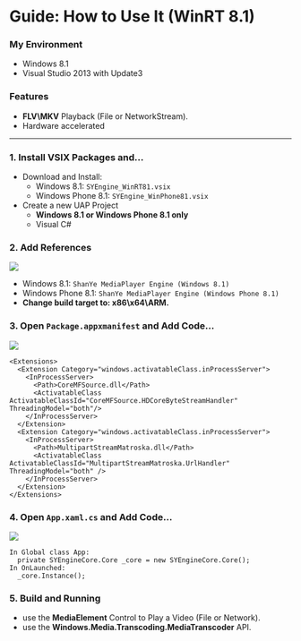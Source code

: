 # Guide: How to Use It (WinRT 8.1)
### My Environment
 - Windows 8.1
 - Visual Studio 2013 with Update3

### Features
 - **FLV\MKV** Playback (File or NetworkStream).
 - Hardware accelerated

***
### 1. Install VSIX Packages and...
 - Download and Install:
   - Windows 8.1: `SYEngine_WinRT81.vsix`
   - Windows Phone 8.1: `SYEngine_WinPhone81.vsix`
 - Create a new UAP Project
   - **Windows 8.1 or Windows Phone 8.1 only**
   - Visual C#

### 2. Add References
![](https://raw.githubusercontent.com/amamiya/SYEngine/master/!GUIDE/0.png)

 - Windows 8.1: `ShanYe MediaPlayer Engine (Windows 8.1)`
 - Windows Phone 8.1: `ShanYe MediaPlayer Engine (Windows Phone 8.1)`
 - **Change build target to: x86\x64\ARM.**

### 3. Open `Package.appxmanifest` and Add Code...
![](https://raw.githubusercontent.com/amamiya/SYEngine/master/!GUIDE/1.png)

```
<Extensions>
  <Extension Category="windows.activatableClass.inProcessServer">
    <InProcessServer>
      <Path>CoreMFSource.dll</Path>
      <ActivatableClass ActivatableClassId="CoreMFSource.HDCoreByteStreamHandler" ThreadingModel="both"/>
    </InProcessServer>
  </Extension>
  <Extension Category="windows.activatableClass.inProcessServer">
    <InProcessServer>
      <Path>MultipartStreamMatroska.dll</Path>
      <ActivatableClass ActivatableClassId="MultipartStreamMatroska.UrlHandler" ThreadingModel="both" />
    </InProcessServer>
  </Extension>
</Extensions>
```

### 4. Open `App.xaml.cs` and Add Code...
![](https://raw.githubusercontent.com/amamiya/SYEngine/master/!GUIDE/2.png)

```
In Global class App:
  private SYEngineCore.Core _core = new SYEngineCore.Core();
In OnLaunched:
  _core.Instance();
```

### 5. Build and Running
 - use the **MediaElement** Control to Play a Video (File or Network).
 - use the **Windows.Media.Transcoding.MediaTranscoder** API.
